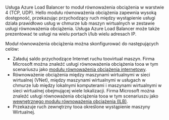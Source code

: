 Usługa Azure Load Balancer to moduł równoważenia obciążenia w warstwie 4 (TCP, UDP). Hello modułu równoważenia obciążenia zapewnia wysoką dostępność, przekazując przychodzący ruch między wystąpienie usługi działa prawidłowo usług w chmurze lub maszyn wirtualnych w zestawie usługi równoważenia obciążenia. Usługa Azure Load Balancer może także prezentować te usługi na wielu portach i/lub wielu adresach IP.

Moduł równoważenia obciążenia można skonfigurować do następujących celów:

* Załaduj saldo przychodzące Internet ruchu toovirtual maszyn. Firma Microsoft można znaleźć usługi równoważenia obciążenia tooa w tym scenariuszu jako [modułu równoważenia obciążenia internetowy](../articles/load-balancer/load-balancer-internet-overview.md).
* Równoważenie obciążenia między maszynami wirtualnymi w sieci wirtualnej (VNet), między maszynami wirtualnymi w usługach w chmurze lub między lokalnymi komputerami i maszynami wirtualnymi w sieci wirtualnej obejmującej wiele lokalizacji. Firma Microsoft można znaleźć usługi równoważenia obciążenia tooa w tym scenariuszu jako [wewnętrznego modułu równoważenia obciążenia (ILB)](../articles/load-balancer/load-balancer-internal-overview.md).
* Przekazuje ruch zewnętrzny tooa określone wystąpienie maszyny Wirtualnej.
